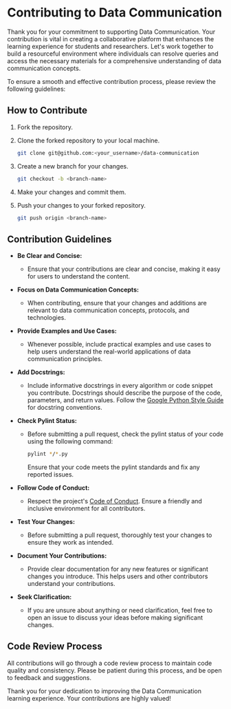 # Contributing to Data Communication

Thank you for your commitment to supporting Data Communication. Your contribution is vital in creating a collaborative platform that enhances the learning experience for students and researchers. Let's work together to build a resourceful environment where individuals can resolve queries and access the necessary materials for a comprehensive understanding of data communication concepts.

To ensure a smooth and effective contribution process, please review the following guidelines:

## How to Contribute

1. Fork the repository.

2. Clone the forked repository to your local machine.

    ```bash
    git clone git@github.com:<your_username>/data-communication
    ```

3.  Create a new branch for your changes.

    ```bash
    git checkout -b <branch-name>
    ```
4.  Make your changes and commit them.

5.  Push your changes to your forked repository.
    ```bash
    git push origin <branch-name>
    ```
## Contribution Guidelines

- **Be Clear and Concise:**
  - Ensure that your contributions are clear and concise, making it easy for users to understand the content.

- **Focus on Data Communication Concepts:**
  - When contributing, ensure that your changes and additions are relevant to data communication concepts, protocols, and technologies.

- **Provide Examples and Use Cases:**
  - Whenever possible, include practical examples and use cases to help users understand the real-world applications of data communication principles.

- **Add Docstrings:**
  - Include informative docstrings in every algorithm or code snippet you contribute. Docstrings should describe the purpose of the code, parameters, and return values. Follow the [Google Python Style Guide](https://google.github.io/styleguide/pyguide.html#38-comments-and-docstrings) for docstring conventions.

- **Check Pylint Status:**
  - Before submitting a pull request, check the pylint status of your code using the following command:
  
    ```bash
    pylint */*.py
    ```
  
    Ensure that your code meets the pylint standards and fix any reported issues.

- **Follow Code of Conduct:**
  - Respect the project's [Code of Conduct](CODE_OF_CONDUCT.md). Ensure a friendly and inclusive environment for all contributors.

- **Test Your Changes:**
  - Before submitting a pull request, thoroughly test your changes to ensure they work as intended.

- **Document Your Contributions:**
  - Provide clear documentation for any new features or significant changes you introduce. This helps users and other contributors understand your contributions.

- **Seek Clarification:**
  - If you are unsure about anything or need clarification, feel free to open an issue to discuss your ideas before making significant changes.

## Code Review Process

All contributions will go through a code review process to maintain code quality and consistency. Please be patient during this process, and be open to feedback and suggestions.

Thank you for your dedication to improving the Data Communication learning experience. Your contributions are highly valued!
